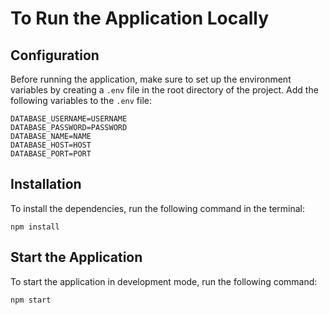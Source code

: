 # To Run the Application Locally

## Configuration

Before running the application, make sure to set up the environment variables by creating a `.env` file in the root directory of the project. Add the following variables to the `.env` file:

```plaintext
DATABASE_USERNAME=USERNAME
DATABASE_PASSWORD=PASSWORD
DATABASE_NAME=NAME
DATABASE_HOST=HOST
DATABASE_PORT=PORT
```


## Installation

To install the dependencies, run the following command in the terminal:

```plaintext
npm install
```

## Start the Application

To start the application in development mode, run the following command:

```plaintext
npm start
```
